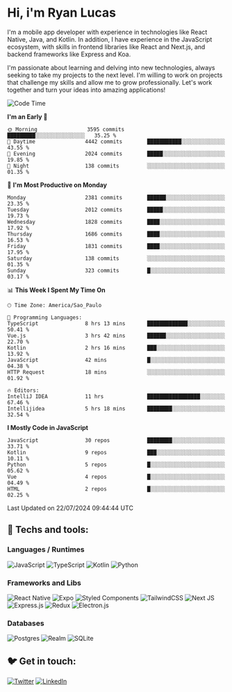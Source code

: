 # Hi, i'm Ryan Lucas

I'm a mobile app developer with experience in technologies like React Native, Java, and Kotlin.
In addition, I have experience in the JavaScript ecosystem, with skills in frontend libraries like React and Next.js, and backend frameworks like Express and Koa.

I'm passionate about learning and delving into new technologies, always seeking to take my projects to the next level. I'm willing to work on projects that challenge my skills and allow me to grow professionally. Let's work together and turn your ideas into amazing applications!


<!--START_SECTION:waka-->
![Code Time](http://img.shields.io/badge/Code%20Time-451%20hrs%2040%20mins-blue)

**I'm an Early 🐤** 

```text
🌞 Morning                3595 commits        █████████░░░░░░░░░░░░░░░░   35.25 % 
🌆 Daytime                4442 commits        ███████████░░░░░░░░░░░░░░   43.55 % 
🌃 Evening                2024 commits        █████░░░░░░░░░░░░░░░░░░░░   19.85 % 
🌙 Night                  138 commits         ░░░░░░░░░░░░░░░░░░░░░░░░░   01.35 % 
```
📅 **I'm Most Productive on Monday** 

```text
Monday                   2381 commits        ██████░░░░░░░░░░░░░░░░░░░   23.35 % 
Tuesday                  2012 commits        █████░░░░░░░░░░░░░░░░░░░░   19.73 % 
Wednesday                1828 commits        ████░░░░░░░░░░░░░░░░░░░░░   17.92 % 
Thursday                 1686 commits        ████░░░░░░░░░░░░░░░░░░░░░   16.53 % 
Friday                   1831 commits        ████░░░░░░░░░░░░░░░░░░░░░   17.95 % 
Saturday                 138 commits         ░░░░░░░░░░░░░░░░░░░░░░░░░   01.35 % 
Sunday                   323 commits         █░░░░░░░░░░░░░░░░░░░░░░░░   03.17 % 
```


📊 **This Week I Spent My Time On** 

```text
🕑︎ Time Zone: America/Sao_Paulo

💬 Programming Languages: 
TypeScript               8 hrs 13 mins       █████████████░░░░░░░░░░░░   50.41 % 
Vue.js                   3 hrs 42 mins       ██████░░░░░░░░░░░░░░░░░░░   22.70 % 
Kotlin                   2 hrs 16 mins       ███░░░░░░░░░░░░░░░░░░░░░░   13.92 % 
JavaScript               42 mins             █░░░░░░░░░░░░░░░░░░░░░░░░   04.38 % 
HTTP Request             18 mins             ░░░░░░░░░░░░░░░░░░░░░░░░░   01.92 % 

🔥 Editors: 
IntelliJ IDEA            11 hrs              █████████████████░░░░░░░░   67.46 % 
Intellijidea             5 hrs 18 mins       ████████░░░░░░░░░░░░░░░░░   32.54 % 
```

**I Mostly Code in JavaScript** 

```text
JavaScript               30 repos            ████████░░░░░░░░░░░░░░░░░   33.71 % 
Kotlin                   9 repos             ███░░░░░░░░░░░░░░░░░░░░░░   10.11 % 
Python                   5 repos             █░░░░░░░░░░░░░░░░░░░░░░░░   05.62 % 
Vue                      4 repos             █░░░░░░░░░░░░░░░░░░░░░░░░   04.49 % 
HTML                     2 repos             █░░░░░░░░░░░░░░░░░░░░░░░░   02.25 % 
```




 Last Updated on 22/07/2024 09:44:44 UTC
<!--END_SECTION:waka-->

## 🔧 Techs and tools: 

### Languages / Runtimes
![JavaScript](https://img.shields.io/badge/javascript-%23323330.svg?style=for-the-badge&logo=javascript&logoColor=%23F7DF1E)
![TypeScript](https://img.shields.io/badge/typescript-%23007ACC.svg?style=for-the-badge&logo=typescript&logoColor=white)
![Kotlin](https://img.shields.io/badge/kotlin-%230095D5.svg?style=for-the-badge&logo=kotlin&logoColor=white) ![Python](https://img.shields.io/badge/python-3670A0?style=for-the-badge&logo=python&logoColor=ffdd54)

### Frameworks and Libs
![React Native](https://img.shields.io/badge/react_native-%2320232a.svg?style=for-the-badge&logo=react&logoColor=%2361DAFB)
![Expo](https://img.shields.io/badge/expo-1C1E24?style=for-the-badge&logo=expo&logoColor=#D04A37)
![Styled Components](https://img.shields.io/badge/styled--components-DB7093?style=for-the-badge&logo=styled-components&logoColor=white)
![TailwindCSS](https://img.shields.io/badge/tailwindcss-%2338B2AC.svg?style=for-the-badge&logo=tailwind-css&logoColor=white)
![Next JS](https://img.shields.io/badge/Next-black?style=for-the-badge&logo=next.js&logoColor=white)
![Express.js](https://img.shields.io/badge/express.js-%23404d59.svg?style=for-the-badge&logo=express&logoColor=%2361DAFB)
![Redux](https://img.shields.io/badge/redux-%23593d88.svg?style=for-the-badge&logo=redux&logoColor=white)
![Electron.js](https://img.shields.io/badge/Electron-191970?style=for-the-badge&logo=Electron&logoColor=white)

### Databases
![Postgres](https://img.shields.io/badge/postgres-%23316192.svg?style=for-the-badge&logo=postgresql&logoColor=white)
![Realm](https://img.shields.io/badge/Realm-39477F?style=for-the-badge&logo=realm&logoColor=white)
![SQLite](https://img.shields.io/badge/sqlite-%2307405e.svg?style=for-the-badge&logo=sqlite&logoColor=white)

## 🐦 Get in touch:

[![Twitter](https://img.shields.io/badge/Twitter-%231DA1F2.svg?style=for-the-badge&logo=Twitter&logoColor=white)](https://twitter.com/ryangst_)
[![LinkedIn](https://img.shields.io/badge/linkedin-%230077B5.svg?style=for-the-badge&logo=linkedin&logoColor=white)](https://www.linkedin.com/in/ryan-lucas-machado/)
